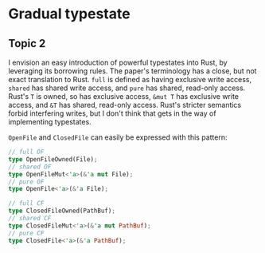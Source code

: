 # Gradual typestate

## Topic 2

I envision an easy introduction of powerful typestates into Rust, by leveraging
its borrowing rules. The paper's terminology has a close, but not exact
translation to Rust. `full` is defined as having exclusive write access,
`shared` has shared write access, and `pure` has shared, read-only access.
Rust's `T` is owned, so has exclusive access, `&mut T` has exclusive write
access, and `&T` has shared, read-only access. Rust's stricter semantics forbid
interfering writes, but I don't think that gets in the way of implementing
typestates.

`OpenFile` and `ClosedFile` can easily be expressed with this pattern:

```rust
// full OF
type OpenFileOwned(File);
// shared OF
type OpenFileMut<'a>(&'a mut File);
// pure OF
type OpenFile<'a>(&'a File);

// full CF
type ClosedFileOwned(PathBuf);
// shared CF
type ClosedFileMut<'a>(&'a mut PathBuf);
// pure CF
type ClosedFile<'a>(&'a PathBuf);
```
